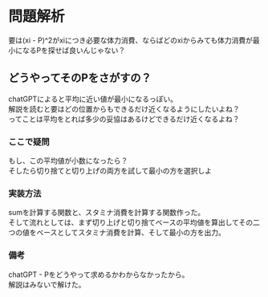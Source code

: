 # 問題解析  
要は(xi - P)^2がxiにつき必要な体力消費、ならばどのxiからみても体力消費が最小になるPを探せば良いんじゃない？  
## どうやってそのPをさがすの？  
chatGPTによると平均に近い値が最小になるっぽい。  
解説を読むと要はどの位置からもできるだけ近くなるようにしたいよね？  
ってことは平均をとれば多少の妥協はあるけどできるだけ近くなるよね？  
### ここで疑問  
もし、この平均値が小数になったら？  
そしたら切り捨てと切り上げの両方を試して最小の方を選択しよ
### 実装方法  
sumを計算する関数と、スタミナ消費を計算する関数作った。  
そして流れとしては、まず切り上げと切り捨てベースの平均値を算出してその二つの値をベースとしてスタミナ消費を計算、そして最小の方を出力。  
### 備考  
chatGPT - Pをどうやって求めるかわからなかったから。  
解説はみないで解けた。